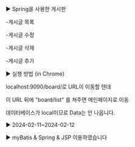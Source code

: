 ▶ Spring을 사용한 게시판

-게시글 목록

-게시글 수정

-게시글 삭제

-게시글 추가

▶ 실행 방법 (in Chrome)

localhost:9090/board/로 URL이 이동할 텐데

이 URL 뒤에 "board/list" 를 쳐주면 메인페이지로 이동

데이터베이스가 local이므로 Data는 안 나옵니다.

▶ 2024-02-11~2024-02-12

▶ myBatis & Spring & JSP 이용하였습니다
